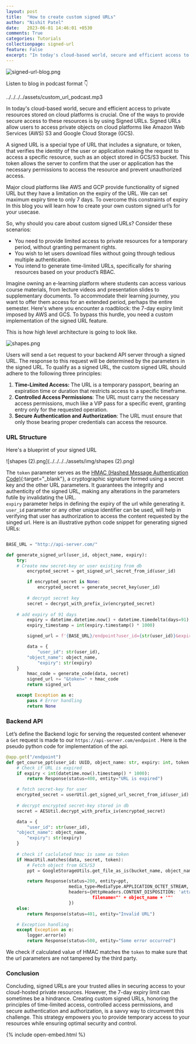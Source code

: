 ```yaml
---
layout: post
title:  "How to create custom signed URLs"
author: "Nishit Patel"
date:   2023-06-01 14:46:01 +0530
comments: True
categories: Tutorials
collectionpage: signed-url
feature: False
excerpt: "In today's cloud-based world, secure and efficient access to private resources stored on cloud platforms is crucial. One of the ways to provide secure access to these resources is by using Signed URLs...."
---
```


![signed-url-blog.png](../../../../assets/img/signed-url-blog.png)

Listen to blog in podcast format 👇

../../../../assets/custom_url_podcast.mp3

In today's cloud-based world, secure and efficient access to private resources stored on cloud platforms is crucial. One of the ways to provide secure access to these resources is by using Signed URLs. Signed URLs allow users to access private objects on cloud platforms like Amazon Web Services (AWS) S3 and Google Cloud Storage (GCS).

A signed URL is a special type of URL that includes a signature, or token, that verifies the identity of the user or application making the request to access a specific resource, such as an object stored in GCS/S3 bucket. This token allows the server to confirm that the user or application has the necessary permissions to access the resource and prevent unauthorized access.

Major cloud platforms like AWS and GCP provide functionality of signed URL but they have a limitation on the expiry of the URL. We can set maximum expiry time to only 7 days. To overcome this constraints of expiry In this blog you will learn how to create your own custom signed url’s for your usecase.

So, why should you care about custom signed URLs? Consider these scenarios:

- You need to provide limited access to private resources for a temporary period, without granting permanent rights.
- You wish to let users download files without going through tedious multiple authentication.
- You intend to generate time-limited URLs, specifically for sharing resources based on your product’s RBAC.

Imagine owning an e-learning platform where students can access various course materials, from lecture videos and presentation slides to supplementary documents. To accommodate their learning journey, you want to offer them access for an extended period, perhaps the entire semester. Here's where you encounter a roadblock: the 7-day expiry limit imposed by AWS and GCS. To bypass this hurdle, you need a custom implementation of the signed URL feature.

This is how high level architecture is going to look like.

![shapes.png](../../../../assets/img/shapes.png)

Users will send a `Get` request to your backend API server through a signed URL. The response to this request will be determined by the parameters in the signed URL. To qualify as a signed URL, the custom signed URL should adhere to the following three principles:

1. **Time-Limited Access:** The URL is a temporary passport, bearing an expiration time or duration that restricts access to a specific timeframe.
2. **Controlled Access Permissions**: The URL must carry the necessary access permissions, much like a VIP pass for a specific event, granting entry only for the requested operation.
3. **Secure Authentication and Authorization**: The URL must ensure that only those bearing proper credentials can access the resource.

### URL Structure

Here's a blueprint of your signed URL

![shapes (2).png](../../../../assets/img/shapes (2).png)

The `token` parameter serves as the [HMAC (Hashed Message Authentication Code)](https://en.wikipedia.org/wiki/HMAC){:target="_blank"}, a cryptographic signature formed using a secret key and the other URL parameters. It guarantees the integrity and authenticity of the signed URL, making any alterations in the parameters futile by invalidating the URL. <br>
`expiry` parameter helps in defining the expiry of the url while generating it. <br>
`user_id` parameter or any other unique identifier can be used, will help in verifying that user has authorization to access the content requested by the singed url.
Here is an illustrative python code snippet for generating signed URLs:

```python

BASE_URL = "http://api-server.com/"

def generate_signed_url(user_id, object_name, expiry):
    try:
	# Create new secret-key or user existing from db
        encrypted_secret = get_signed_url_secret_from_id(user_id)

        if encrypted_secret is None:
            encrypted_secret = generate_secret_key(user_id)
				
        # decrypt secret key
        secret = decrypt_with_prefix_iv(encrypted_secret)
				
	# add expiry of 91 days
        expiry = datetime.datetime.now() + datetime.timedelta(days=91)
        expiry_timestamp = int(expiry.timestamp() * 1000)

        signed_url = f'{BASE_URL}/endpoint?user_id={str(user_id)}&expiry={str(expiry_timestamp)}&object={object_name}'

        data = {
	        "user_id": str(user_id),
		"object_name": object_name,
	        "expiry": str(expiry)
	}
        hmac_code = generate_code(data, secret)
        signed_url += "&token=" + hmac_code
        return signed_url

    except Exception as e:
        pass # Error handling
        return None
```

### Backend API

Let’s define the Backend logic for serving the requested content whenever a `Get` request is made to our `https://api-server.com/endpoint` . Here is the pseudo python code for implementation of the api.

```python
@app.get("/endpoint")
def get_course_ppt(user_id: UUID, object_name: str, expiry: int, token: str) -> Response:
    # Check if URL is expired
    if expiry < int(datetime.now().timestamp() * 1000):
        return Response(status=400, entity="URL is expired")

    # fetch secret-key for user
    encrypted_secret = userUtil.get_signed_url_secret_from_id(user_id)
		
    # decrypt encrypted secret-key stored in db
    secret = AESUtil.decrypt_with_prefix_iv(encrypted_secret)

    data = {
        "user_id": str(user_id),
	"object_name": object_name,
        "expiry": str(expiry)
    }
		
    # check if caclulated hmac is same as token
    if HmacUtil.matches(data, secret, token): 
        # Fetch object from GCS/S3       
        ppt = GoogleStorageUtils.get_file_as_is(bucket_name, object_name)

        return Response(status=200, entity=ppt,
                        media_type=MediaType.APPLICATION_OCTET_STREAM,
                        headers={HttpHeaders.CONTENT_DISPOSITION: 'attachment;
                                 filename="' + object_name + '"'
                        })
    else:
        return Response(status=401, entity="Invalid URL")

    # Exception handling
    except Exception as e:
        logger.error(e)
        return Response(status=500, entity="Some error occurred")
```

We check if calculated value of HMAC matches the `token` to make sure that the url parameters are not tampered by the third party.

### Conclusion

Concluding, signed URLs are your trusted allies in securing access to your cloud-hosted private resources. However, the 7-day expiry limit can sometimes be a hindrance. Creating custom signed URLs, honoring the principles of time-limited access, controlled access permissions, and secure authentication and authorization, is a savvy way to circumvent this challenge. This strategy empowers you to provide temporary access to your resources while ensuring optimal security and control.


{% include open-embed.html %}
